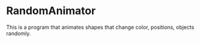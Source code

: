 # RandomAnimator
 This is a program that animates shapes that change color, positions, objects randomly.
